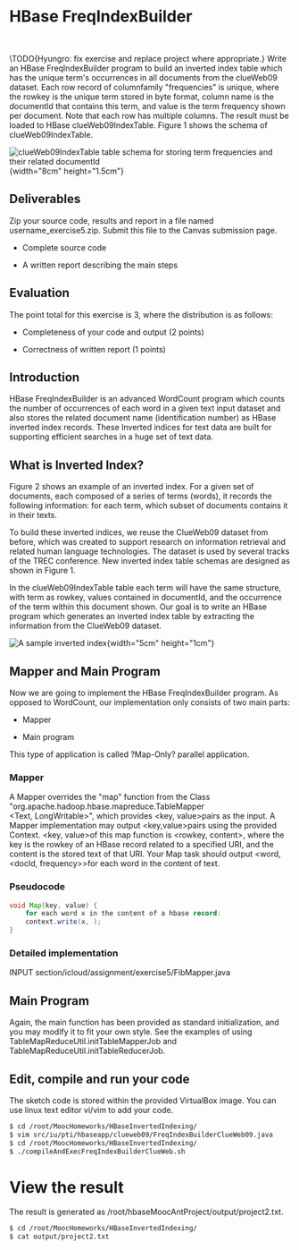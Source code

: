 HBase FreqIndexBuilder
======================

 

\TODO{Hyungro: fix exercise and replace project where appropriate.}
Write an HBase FreqIndexBuilder program to build an inverted index table
which has the unique term's occurrences in all documents from the
clueWeb09 dataset. Each row record of columnfamily "frequencies" is
unique, where the rowkey is the unique term stored in byte format,
column name is the documentId that contains this term, and value is the
term frequency shown per document. Note that each row has multiple
columns. The result must be loaded to HBase clueWeb09IndexTable. Figure
1 shows the schema of clueWeb09IndexTable.

![clueWeb09IndexTable table schema for storing term frequencies and
their related
documentId](section/icloud/assignment/exercise5/p5-1){width="8cm"
height="1.5cm"}

Deliverables
------------

Zip your source code, results and report in a file named
username\_exercise5.zip. Submit this file to the Canvas submission page.

-   Complete source code

-   A written report describing the main steps

Evaluation
----------

The point total for this exercise is 3, where the distribution is as
follows:

-   Completeness of your code and output (2 points)

-   Correctness of written report (1 points)

Introduction
------------

HBase FreqIndexBuilder is an advanced WordCount program which counts the
number of occurrences of each word in a given text input dataset and
also stores the related document name (identification number) as HBase
inverted index records. These Inverted indices for text data are built
for supporting efficient searches in a huge set of text data.

What is Inverted Index?
-----------------------

Figure 2 shows an example of an inverted index. For a given set of
documents, each composed of a series of terms (words), it records the
following information: for each term, which subset of documents contains
it in their texts.

To build these inverted indices, we reuse the ClueWeb09 dataset from
before, which was created to support research on information retrieval
and related human language technologies. The dataset is used by several
tracks of the TREC conference. New inverted index table schemas are
designed as shown in Figure 1.

In the clueWeb09IndexTable table each term will have the same structure,
with term as rowkey, values contained in documentId, and the occurrence
of the term within this document shown. Our goal is to write an HBase
program which generates an inverted index table by extracting the
information from the ClueWeb09 dataset.

![A sample inverted
index](section/icloud/assignment/exercise5/p5-2){width="5cm"
height="1cm"}

Mapper and Main Program
-----------------------

Now we are going to implement the HBase FreqIndexBuilder program. As
opposed to WordCount, our implementation only consists of two main
parts:

-   Mapper

-   Main program

This type of application is called ?Map-Only? parallel application.

### Mapper

A Mapper overrides the "map" function from the Class
"org.apache.hadoop.hbase.mapreduce.TableMapper\
\<Text, LongWritable\>", which provides \<key, value\>pairs as the
input. A Mapper implementation may output \<key,value\>pairs using the
provided Context. \<key, value\>of this map function is \<rowkey,
content\>, where the key is the rowkey of an HBase record related to a
specified URI, and the content is the stored text of that URI. Your Map
task should output \<word, \<docId, frequency\>\>for each word in the
content of text.

### Pseudocode

``` {.java language="Java"}
void Map(key, value) {
    for each word x in the content of a hbase record:
    context.write(x, );
}
```

### Detailed implementation

INPUT section/icloud/assignment/exercise5/FibMapper.java

Main Program
------------

Again, the main function has been provided as standard initialization,
and you may modify it to fit your own style. See the examples of using
TableMapReduceUtil.initTableMapperJob and
TableMapReduceUtil.initTableReducerJob.

Edit, compile and run your code
-------------------------------

The sketch code is stored within the provided VirtualBox image. You can
use linux text editor vi/vim to add your code.

``` {.bash language="bash"}
$ cd /root/MoocHomeworks/HBaseInvertedIndexing/
$ vim src/iu/pti/hbaseapp/clueweb09/FreqIndexBuilderClueWeb09.java
$ cd /root/MoocHomeworks/HBaseInvertedIndexing/
$ ./compileAndExecFreqIndexBuilderClueWeb.sh
```

View the result
===============

The result is generated as
/root/hbaseMoocAntProject/output/project2.txt.

``` {.bash language="bash"}
$ cd /root/MoocHomeworks/HBaseInvertedIndexing/
$ cat output/project2.txt
```
